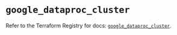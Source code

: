 # `google_dataproc_cluster`

Refer to the Terraform Registry for docs: [`google_dataproc_cluster`](https://registry.terraform.io/providers/hashicorp/google/5.43.0/docs/resources/dataproc_cluster).
